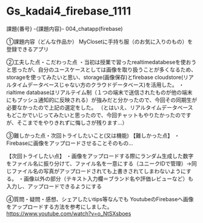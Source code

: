 # Gs_kadai4_firebase_1111


課題{番号} -{課題内容}-
004_chatapp(firebase)

①課題内容（どんな作品か）
MyClosetに手持ち服（のお気に入りのもの）を登録できるアプリ


②工夫した点・こだわった点
・当初は授業で習ったrealtimedatabeseを使おうと思ったが、自分のユースケースとしては画像を取り扱うことが多くなるため、storageを使ってみたいと思い、storage(画像保存)とfirebase cloudstore(リアルタイムデータベースじゃない方のクラウドデータベース)を活用した。
・rialtime databaseはリアルテイム制（１つの端末で送信されたものが他の端末にもプッシュ通知的に反映される）が強みだと分かったので、今回その同期生が必要なかったので上記の選定をした。
（とはいえ、リアルタイムデータベースもどこかでいじってみたいと思ったので、今回チャットもやりたかったのですが、そこまでをやりきれずに悔しさが残ります…）


③難しかった点・次回トライしたいこと(又は機能)
【難しかった点】
・Firebaseに画像をアップロードさせることそのもの…

【次回トライしたい点】
・画像をアップロードする際にランダム生成した数字をファイル名に振り分けて、ファイル名を一意にする（ユニークIDで管理）→同じファイル名の写真がアップロードされても上書きされてしまわないようにする。
・画像以外の部分（テキスト入力欄＝ブランド名や評価レビューなど）も入力し、アップロードできるようにする


④質問・疑問・感想、シェアしたいtips等なんでも
YoutubeのFirebaseへ画像をアップロードする方法を参考にしました。
https://www.youtube.com/watch?v=o_NtSXsboes
